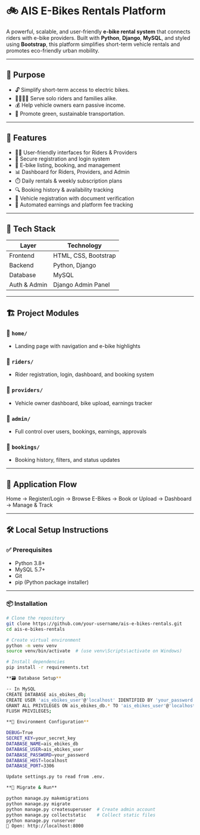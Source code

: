 # 🚲 AIS E-Bikes Rentals Platform

A powerful, scalable, and user-friendly **e-bike rental system** that connects riders with e-bike providers. Built with **Python**, **Django**, **MySQL**, and styled using **Bootstrap**, this platform simplifies short-term vehicle rentals and promotes eco-friendly urban mobility.

---

## 🎯 Purpose

- 🔓 Simplify short-term access to electric bikes.
- 👨‍👩‍👧‍👦 Serve solo riders and families alike.
- 💰 Help vehicle owners earn passive income.
- 🌱 Promote green, sustainable transportation.

---

## 🚀 Features

- 🧑‍💼 User-friendly interfaces for Riders & Providers
- 🔐 Secure registration and login system
- 🚴 E-bike listing, booking, and management
- 📊 Dashboard for Riders, Providers, and Admin
- ⏱️ Daily rentals & weekly subscription plans
- 🔍 Booking history & availability tracking
- 📝 Vehicle registration with document verification
- 💸 Automated earnings and platform fee tracking

---

## 🧩 Tech Stack

| Layer         | Technology          |
|---------------|---------------------|
| Frontend      | HTML, CSS, Bootstrap |
| Backend       | Python, Django       |
| Database      | MySQL               |
| Auth & Admin  | Django Admin Panel  |

---

## 🏗️ Project Modules

### 🔸 `home/`
- Landing page with navigation and e-bike highlights

### 🔸 `riders/`
- Rider registration, login, dashboard, and booking system

### 🔸 `providers/`
- Vehicle owner dashboard, bike upload, earnings tracker

### 🔸 `admin/`
- Full control over users, bookings, earnings, approvals

### 🔸 `bookings/`
- Booking history, filters, and status updates

---

## 🧭 Application Flow

Home → Register/Login → Browse E-Bikes → Book or Upload → Dashboard → Manage & Track


---

## 🛠️ Local Setup Instructions

### ✅ Prerequisites

- Python 3.8+
- MySQL 5.7+
- Git
- pip (Python package installer)

---

### 📦 Installation

```bash
# Clone the repository
git clone https://github.com/your-username/ais-e-bikes-rentals.git
cd ais-e-bikes-rentals

# Create virtual environment
python -m venv venv
source venv/bin/activate  # (use venv\Scripts\activate on Windows)

# Install dependencies
pip install -r requirements.txt

**🗃️ Database Setup**

-- In MySQL
CREATE DATABASE ais_ebikes_db;
CREATE USER 'ais_ebikes_user'@'localhost' IDENTIFIED BY 'your_password';
GRANT ALL PRIVILEGES ON ais_ebikes_db.* TO 'ais_ebikes_user'@'localhost';
FLUSH PRIVILEGES;

**🔐 Environment Configuration**

DEBUG=True
SECRET_KEY=your_secret_key
DATABASE_NAME=ais_ebikes_db
DATABASE_USER=ais_ebikes_user
DATABASE_PASSWORD=your_password
DATABASE_HOST=localhost
DATABASE_PORT=3306

Update settings.py to read from .env.

**🔄 Migrate & Run**

python manage.py makemigrations
python manage.py migrate
python manage.py createsuperuser  # Create admin account
python manage.py collectstatic    # Collect static files
python manage.py runserver
📍 Open: http://localhost:8000
